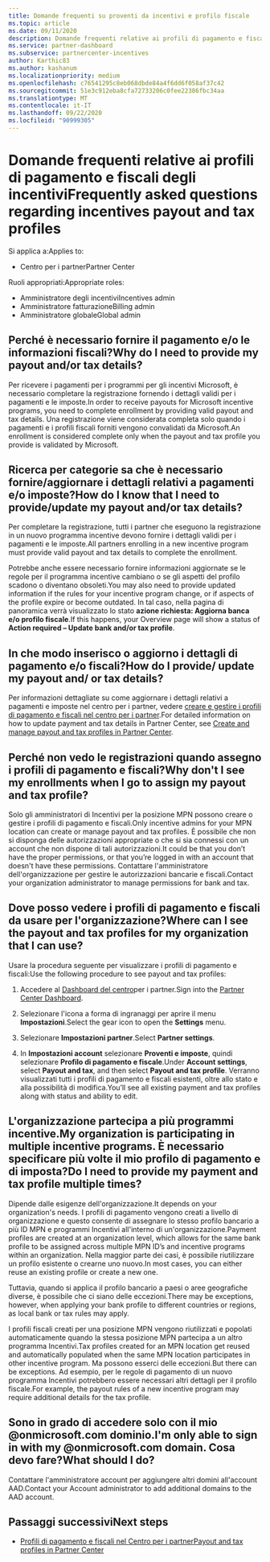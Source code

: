 ```yaml
---
title: Domande frequenti su proventi da incentivi e profilo fiscale
ms.topic: article
ms.date: 09/11/2020
description: Domande frequenti relative ai profili di pagamento e fiscali per gli incentivi.
ms.service: partner-dashboard
ms.subservice: partnercenter-incentives
author: Karthic83
ms.author: kashanum
ms.localizationpriority: medium
ms.openlocfilehash: c76541295c8eb068dbde84a4f6dd6f058af37c42
ms.sourcegitcommit: 51e3c912eba8cfa72733206c0fee22386fbc34aa
ms.translationtype: MT
ms.contentlocale: it-IT
ms.lasthandoff: 09/22/2020
ms.locfileid: "90999305"
---
```

# <a name="frequently-asked-questions-regarding-incentives-payout-and-tax-profiles"></a><span data-ttu-id="5ee08-103">Domande frequenti relative ai profili di pagamento e fiscali degli incentivi</span><span class="sxs-lookup"><span data-stu-id="5ee08-103">Frequently asked questions regarding incentives payout and tax profiles</span></span>

<span data-ttu-id="5ee08-104">Si applica a:</span><span class="sxs-lookup"><span data-stu-id="5ee08-104">Applies to:</span></span>

- <span data-ttu-id="5ee08-105">Centro per i partner</span><span class="sxs-lookup"><span data-stu-id="5ee08-105">Partner Center</span></span>

<span data-ttu-id="5ee08-106">Ruoli appropriati:</span><span class="sxs-lookup"><span data-stu-id="5ee08-106">Appropriate roles:</span></span>

- <span data-ttu-id="5ee08-107">Amministratore degli incentivi</span><span class="sxs-lookup"><span data-stu-id="5ee08-107">Incentives admin</span></span>
- <span data-ttu-id="5ee08-108">Amministratore fatturazione</span><span class="sxs-lookup"><span data-stu-id="5ee08-108">Billing admin</span></span>
- <span data-ttu-id="5ee08-109">Amministratore globale</span><span class="sxs-lookup"><span data-stu-id="5ee08-109">Global admin</span></span>

## <a name="why-do-i-need-to-provide-my-payout-andor-tax-details"></a><span data-ttu-id="5ee08-110">Perché è necessario fornire il pagamento e/o le informazioni fiscali?</span><span class="sxs-lookup"><span data-stu-id="5ee08-110">Why do I need to provide my payout and/or tax details?</span></span>

<span data-ttu-id="5ee08-111">Per ricevere i pagamenti per i programmi per gli incentivi Microsoft, è necessario completare la registrazione fornendo i dettagli validi per i pagamenti e le imposte.</span><span class="sxs-lookup"><span data-stu-id="5ee08-111">In order to receive payouts for Microsoft incentive programs, you need to complete enrollment by providing valid payout and tax details.</span></span> <span data-ttu-id="5ee08-112">Una registrazione viene considerata completa solo quando i pagamenti e i profili fiscali forniti vengono convalidati da Microsoft.</span><span class="sxs-lookup"><span data-stu-id="5ee08-112">An enrollment is considered complete only when the payout and tax profile you provide is validated by Microsoft.</span></span>

## <a name="how-do-i-know-that-i-need-to-provideupdate-my-payout-andor-tax-details"></a><span data-ttu-id="5ee08-113">Ricerca per categorie sa che è necessario fornire/aggiornare i dettagli relativi a pagamenti e/o imposte?</span><span class="sxs-lookup"><span data-stu-id="5ee08-113">How do I know that I need to provide/update my payout and/or tax details?</span></span>

<span data-ttu-id="5ee08-114">Per completare la registrazione, tutti i partner che eseguono la registrazione in un nuovo programma incentive devono fornire i dettagli validi per i pagamenti e le imposte.</span><span class="sxs-lookup"><span data-stu-id="5ee08-114">All partners enrolling in a new incentive program must provide valid payout and tax details to complete the enrollment.</span></span>

<span data-ttu-id="5ee08-115">Potrebbe anche essere necessario fornire informazioni aggiornate se le regole per il programma incentive cambiano o se gli aspetti del profilo scadono o diventano obsoleti.</span><span class="sxs-lookup"><span data-stu-id="5ee08-115">You may also need to provide updated information if the rules for your incentive program change, or if aspects of the profile expire or become outdated.</span></span> <span data-ttu-id="5ee08-116">In tal caso, nella pagina di panoramica verrà visualizzato lo stato **azione richiesta: Aggiorna banca e/o profilo fiscale**.</span><span class="sxs-lookup"><span data-stu-id="5ee08-116">If this happens, your Overview page will show a status of **Action required – Update bank and/or tax profile**.</span></span>

## <a name="how-do-i-provide-update-my-payout-and-or-tax-details"></a><span data-ttu-id="5ee08-117">In che modo inserisco o aggiorno i dettagli di pagamento e/o fiscali?</span><span class="sxs-lookup"><span data-stu-id="5ee08-117">How do I provide/ update my payout and/ or tax details?</span></span>

<span data-ttu-id="5ee08-118">Per informazioni dettagliate su come aggiornare i dettagli relativi a pagamenti e imposte nel centro per i partner, vedere [creare e gestire i profili di pagamento e fiscali nel centro per i partner](./incentives-create-and-manage-your-payout-and-tax-profiles.md).</span><span class="sxs-lookup"><span data-stu-id="5ee08-118">For detailed information on how to update payment and tax details in Partner Center, see [Create and manage payout and tax profiles in Partner Center](./incentives-create-and-manage-your-payout-and-tax-profiles.md).</span></span>

## <a name="why-dont-i-see-my-enrollments-when-i-go-to-assign-my-payout-and-tax-profile"></a><span data-ttu-id="5ee08-119">Perché non vedo le registrazioni quando assegno i profili di pagamento e fiscali?</span><span class="sxs-lookup"><span data-stu-id="5ee08-119">Why don't I see my enrollments when I go to assign my payout and tax profile?</span></span>

<span data-ttu-id="5ee08-120">Solo gli amministratori di Incentivi per la posizione MPN possono creare o gestire i profili di pagamento e fiscali.</span><span class="sxs-lookup"><span data-stu-id="5ee08-120">Only incentive admins for your MPN location can create or manage payout and tax profiles.</span></span> <span data-ttu-id="5ee08-121">È possibile che non si disponga delle autorizzazioni appropriate o che si sia connessi con un account che non dispone di tali autorizzazioni.</span><span class="sxs-lookup"><span data-stu-id="5ee08-121">It could be that you don’t have the proper permissions, or that you’re logged in with an account that doesn't have these permissions.</span></span> <span data-ttu-id="5ee08-122">Contattare l'amministratore dell'organizzazione per gestire le autorizzazioni bancarie e fiscali.</span><span class="sxs-lookup"><span data-stu-id="5ee08-122">Contact your organization administrator to manage permissions for bank and tax.</span></span>

## <a name="where-can-i-see-the-payout-and-tax-profiles-for-my-organization-that-i-can-use"></a><span data-ttu-id="5ee08-123">Dove posso vedere i profili di pagamento e fiscali da usare per l'organizzazione?</span><span class="sxs-lookup"><span data-stu-id="5ee08-123">Where can I see the payout and tax profiles for my organization that I can use?</span></span>

<span data-ttu-id="5ee08-124">Usare la procedura seguente per visualizzare i profili di pagamento e fiscali:</span><span class="sxs-lookup"><span data-stu-id="5ee08-124">Use the following procedure to see payout and tax profiles:</span></span>

1. <span data-ttu-id="5ee08-125">Accedere al [Dashboard del centro](https://partner.microsoft.com/dashboard)per i partner.</span><span class="sxs-lookup"><span data-stu-id="5ee08-125">Sign into the [Partner Center Dashboard](https://partner.microsoft.com/dashboard).</span></span>

2. <span data-ttu-id="5ee08-126">Selezionare l'icona a forma di ingranaggi per aprire il menu **Impostazioni**.</span><span class="sxs-lookup"><span data-stu-id="5ee08-126">Select the gear icon to open the **Settings** menu.</span></span>

3. <span data-ttu-id="5ee08-127">Selezionare **Impostazioni partner**.</span><span class="sxs-lookup"><span data-stu-id="5ee08-127">Select **Partner settings**.</span></span>

4. <span data-ttu-id="5ee08-128">In **Impostazioni account** selezionare **Proventi e imposte**, quindi selezionare **Profilo di pagamento e fiscale**.</span><span class="sxs-lookup"><span data-stu-id="5ee08-128">Under **Account settings**, select **Payout and tax**, and then select **Payout and tax profile**.</span></span> <span data-ttu-id="5ee08-129">Verranno visualizzati tutti i profili di pagamento e fiscali esistenti, oltre allo stato e alla possibilità di modifica.</span><span class="sxs-lookup"><span data-stu-id="5ee08-129">You’ll see all existing payment and tax profiles along with status and ability to edit.</span></span>

## <a name="my-organization-is-participating-in-multiple-incentive-programs-do-i-need-to-provide-my-payment-and-tax-profile-multiple-times"></a><span data-ttu-id="5ee08-130">L'organizzazione partecipa a più programmi incentive.</span><span class="sxs-lookup"><span data-stu-id="5ee08-130">My organization is participating in multiple incentive programs.</span></span> <span data-ttu-id="5ee08-131">È necessario specificare più volte il mio profilo di pagamento e di imposta?</span><span class="sxs-lookup"><span data-stu-id="5ee08-131">Do I need to provide my payment and tax profile multiple times?</span></span>

<span data-ttu-id="5ee08-132">Dipende dalle esigenze dell'organizzazione.</span><span class="sxs-lookup"><span data-stu-id="5ee08-132">It depends on your organization's needs.</span></span> <span data-ttu-id="5ee08-133">I profili di pagamento vengono creati a livello di organizzazione e questo consente di assegnare lo stesso profilo bancario a più ID MPN e programmi Incentivi all'interno di un'organizzazione.</span><span class="sxs-lookup"><span data-stu-id="5ee08-133">Payment profiles are created at an organization level, which allows for the same bank profile to be assigned across multiple MPN ID’s and incentive programs within an organization.</span></span> <span data-ttu-id="5ee08-134">Nella maggior parte dei casi, è possibile riutilizzare un profilo esistente o crearne uno nuovo.</span><span class="sxs-lookup"><span data-stu-id="5ee08-134">In most cases, you can either reuse an existing profile or create a new one.</span></span>

<span data-ttu-id="5ee08-135">Tuttavia, quando si applica il profilo bancario a paesi o aree geografiche diverse, è possibile che ci siano delle eccezioni.</span><span class="sxs-lookup"><span data-stu-id="5ee08-135">There may be exceptions, however, when applying your bank profile to different countries or regions, as local bank or tax rules may apply.</span></span>

<span data-ttu-id="5ee08-136">I profili fiscali creati per una posizione MPN vengono riutilizzati e popolati automaticamente quando la stessa posizione MPN partecipa a un altro programma Incentivi.</span><span class="sxs-lookup"><span data-stu-id="5ee08-136">Tax profiles created for an MPN location get reused and automatically populated when the same MPN location participates in other incentive program.</span></span> <span data-ttu-id="5ee08-137">Ma possono esserci delle eccezioni.</span><span class="sxs-lookup"><span data-stu-id="5ee08-137">But there can be exceptions.</span></span> <span data-ttu-id="5ee08-138">Ad esempio, per le regole di pagamento di un nuovo programma Incentivi potrebbero essere necessari altri dettagli per il profilo fiscale.</span><span class="sxs-lookup"><span data-stu-id="5ee08-138">For example, the payout rules of a new incentive program may require additional details for the tax profile.</span></span>  

## <a name="im-only-able-to-sign-in-with-my-onmicrosoftcom-domain-what-should-i-do"></a><span data-ttu-id="5ee08-139">Sono in grado di accedere solo con il mio @onmicrosoft.com dominio.</span><span class="sxs-lookup"><span data-stu-id="5ee08-139">I'm only able to sign in with my @onmicrosoft.com domain.</span></span> <span data-ttu-id="5ee08-140">Cosa devo fare?</span><span class="sxs-lookup"><span data-stu-id="5ee08-140">What should I do?</span></span>

<span data-ttu-id="5ee08-141">Contattare l'amministratore account per aggiungere altri domini all'account AAD.</span><span class="sxs-lookup"><span data-stu-id="5ee08-141">Contact your Account administrator to add additional domains to the AAD account.</span></span>

## <a name="next-steps"></a><span data-ttu-id="5ee08-142">Passaggi successivi</span><span class="sxs-lookup"><span data-stu-id="5ee08-142">Next steps</span></span>

- [<span data-ttu-id="5ee08-143">Profili di pagamento e fiscali nel Centro per i partner</span><span class="sxs-lookup"><span data-stu-id="5ee08-143">Payout and tax profiles in Partner Center</span></span>](incentives-create-and-manage-your-payout-and-tax-profiles.md)